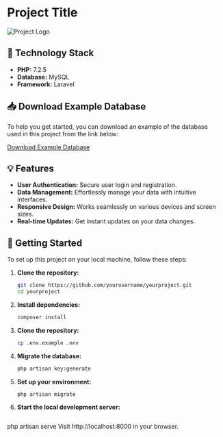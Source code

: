 # Project Title

![Project Logo](https://raw.githubusercontent.com/laravel/art/master/logo-lockup/5%20SVG/2%20CMYK/1%20Full%20Color/laravel-logolockup-cmyk-red.svg)

## 🚀 Technology Stack

- **PHP:** 7.2.5
- **Database:** MySQL
- **Framework:** Laravel

## 📥 Download Example Database

To help you get started, you can download an example of the database used in this project from the link below:

[Download Example Database](https://drive.google.com/file/d/1q_WDU6QO7Xja3PJlomhgQ12nwuXsQXXL/view?usp=sharing)

## 💡 Features

- **User Authentication:** Secure user login and registration.
- **Data Management:** Effortlessly manage your data with intuitive interfaces.
- **Responsive Design:** Works seamlessly on various devices and screen sizes.
- **Real-time Updates:** Get instant updates on your data changes.

## 🚀 Getting Started

To set up this project on your local machine, follow these steps:

1. **Clone the repository:**

   ```bash
   git clone https://github.com/yourusername/yourproject.git
   cd yourproject
   
2. **Install dependencies:**

   ```bash
   composer install
   
3. **Clone the repository:**

   ```bash
   cp .env.example .env
   
4. **Migrate the database:**

   ```bash
   php artisan key:generate
   
5. **Set up your environment:**

   ```bash
   php artisan migrate
   
6. **Start the local development server:**

   ```bash
  php artisan serve
  Visit http://localhost:8000 in your browser.


